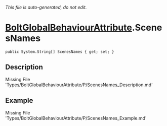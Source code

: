 *This file is auto-generated, do not edit.*

# [BoltGlobalBehaviourAttribute](Types/BoltGlobalBehaviourAttribute.md).ScenesNames
`public System.String[] ScenesNames { get; set; }`
## Description
Missing File 'Types/BoltGlobalBehaviourAttribute/P/ScenesNames_Description.md'
## Example
Missing File 'Types/BoltGlobalBehaviourAttribute/P/ScenesNames_Example.md'
